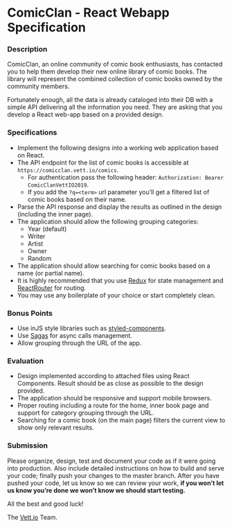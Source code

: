 # ComicClan - React Webapp Specification

### Description


ComicClan, an online community of comic book enthusiasts, has contacted you to help them develop their new online library of comic books. The library will represent the combined collection of comic books owned by the community members.

Fortunately enough, all the data is already cataloged into their DB with a simple API delivering all the information you need. They are asking that you develop a React web-app based on a provided design.


### Specifications

- Implement the following designs into a working web application based on React.
- The API endpoint for the list of comic books is accessible at `https://comicclan.vett.io/comics`. 
  - For authentication pass the following header:  `Authorization: Bearer ComicClanVettIO2019`.
  - If you add the `?q=<term>` url parameter you’ll get a filtered list of comic books based on their name.
- Parse the API response and display the results as outlined in the design (including the inner page).
- The application should allow the following grouping categories:
  - Year (default)
  - Writer
  - Artist
  - Owner
  - Random
- The application should allow searching for comic books based on a name (or partial name).
- It is highly recommended that you use [Redux](https://redux.js.org/) for state management and [ReactRouter](https://reacttraining.com/react-router/web/guides/quick-start) for routing.
- You may use any boilerplate of your choice or start completely clean.

### Bonus Points

- Use inJS style libraries such as [styled-components](https://www.styled-components.com/).
- Use [Sagas](https://redux-saga.js.org/) for async calls management.
- Allow grouping through the URL of the app.


### Evaluation

- Design implemented according to attached files using React Components. Result should be as close as possible to the design provided.
- The application should be responsive and support mobile browsers.
- Proper routing including a route for the home, inner book page and support for category grouping through the URL.
- Searching for a comic book (on the main page) filters the current view to show only relevant results.


### Submission

Please organize, design, test and document your code as if it were going into production. Also include detailed instructions on how to build and serve your code;  finally push your changes to the master branch. After you have pushed your code, let us know so we can review your work, **if you won’t let us know you’re done we won’t know we should start testing.**

All the best and good luck!

The [Vett.io](https://vett.io) Team.
